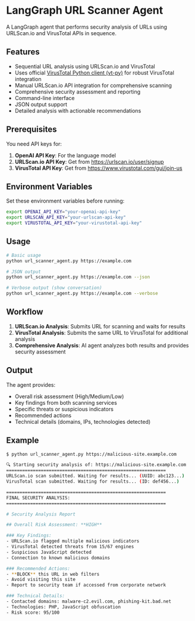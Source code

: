 # LangGraph URL Scanner Agent

A LangGraph agent that performs security analysis of URLs using URLScan.io and VirusTotal APIs in sequence.

## Features

- Sequential URL analysis using URLScan.io and VirusTotal
- Uses official [VirusTotal Python client (vt-py)](https://github.com/VirusTotal/vt-py) for robust VirusTotal integration
- Manual URLScan.io API integration for comprehensive scanning
- Comprehensive security assessment and reporting
- Command-line interface
- JSON output support
- Detailed analysis with actionable recommendations

## Prerequisites

You need API keys for:

1. **OpenAI API Key**: For the language model
2. **URLScan.io API Key**: Get from https://urlscan.io/user/signup  
3. **VirusTotal API Key**: Get from https://www.virustotal.com/gui/join-us

## Environment Variables

Set these environment variables before running:

```bash
export OPENAI_API_KEY="your-openai-api-key"
export URLSCAN_API_KEY="your-urlscan-api-key" 
export VIRUSTOTAL_API_KEY="your-virustotal-api-key"
```

## Usage

```bash
# Basic usage
python url_scanner_agent.py https://example.com

# JSON output
python url_scanner_agent.py https://example.com --json

# Verbose output (show conversation)
python url_scanner_agent.py https://example.com --verbose
```

## Workflow

1. **URLScan.io Analysis**: Submits URL for scanning and waits for results
2. **VirusTotal Analysis**: Submits the same URL to VirusTotal for additional analysis
3. **Comprehensive Analysis**: AI agent analyzes both results and provides security assessment

## Output

The agent provides:

- Overall risk assessment (High/Medium/Low)
- Key findings from both scanning services
- Specific threats or suspicious indicators  
- Recommended actions
- Technical details (domains, IPs, technologies detected)

## Example

```bash
$ python url_scanner_agent.py https://malicious-site.example.com

🔍 Starting security analysis of: https://malicious-site.example.com
============================================================
URLScan.io scan submitted. Waiting for results... (UUID: abc123...)
VirusTotal scan submitted. Waiting for results... (ID: def456...)

============================================================
FINAL SECURITY ANALYSIS:
============================================================

# Security Analysis Report

## Overall Risk Assessment: **HIGH**

### Key Findings:
- URLScan.io flagged multiple malicious indicators
- VirusTotal detected threats from 15/67 engines
- Suspicious JavaScript detected
- Connection to known malicious domains

### Recommended Actions:
- **BLOCK** this URL in web filters
- Avoid visiting this site
- Report to security team if accessed from corporate network

### Technical Details:
- Contacted domains: malware-c2.evil.com, phishing-kit.bad.net
- Technologies: PHP, JavaScript obfuscation
- Risk score: 95/100
```
